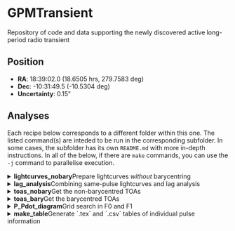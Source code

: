 # GPMTransient
Repository of code and data supporting the newly discovered active long-period radio transient

## Position

- **RA**: 18:39:02.0 (18.6505 hrs, 279.7583 deg)
- **Dec**: -10:31:49.5 (-10.5304 deg)
- **Uncertainty**: 0.15"

## Analyses

Each recipe below corresponds to a different folder within this one.
The listed command(s) are inteded to be run in the corresponding subfolder.
In some cases, the subfolder has its own `README.md` with more in-depth instructions.
In all of the below, if there are `make` commands, you can use the `-j` command to parallelise execution.

<details>
<summary><b>lightcurves_nobary</b>Prepare lightcurves <i>without</i> barycentring</summary>

```
make lightcurves
```

Expected output: `*_lightcurve.txt` files

</details>

<details>
<summary><b>lag_analysis</b>Combining same-pulse lightcurves and lag analysis</summary>

```
python lag_analysis.py
```

Expected output: `*_lightcurve_mod.txt` files

</details>

<details>
<summary><b>toas_nobary</b>Get the non-barycentred TOAs</summary>

```
make all_toas_mod.tim
```

Expected output: `all_toas_mod.tim`

</details>

<details>
<summary><b>toas_bary</b>Get the barycentred TOAs</summary>

```
make all_toas.tim
```

Expected output: `all_toas_mod.tim`

</details>

<details>
<summary><b>P_Pdot_diagram</b>Grid search in F0 and F1</summary>

```
python grid_search_f_fdot.py dofit.par ../toas_nobary/all_toas_mod.tim
```

</details>

<details>
<summary><b>make_table</b>Generate `.tex` and `.csv` tables of individual pulse information</summary>

```
python make_table.py
```

</details>
